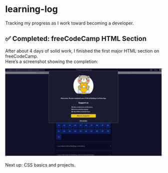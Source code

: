 # learning-log

Tracking my progress as I work toward becoming a developer.

## ✅ Completed: freeCodeCamp HTML Section

After about 4 days of solid work, I finished the first major HTML section on freeCodeCamp.  
Here’s a screenshot showing the completion:

![HTML Section Complete](html-section-complete.png)

Next up: CSS basics and projects.
